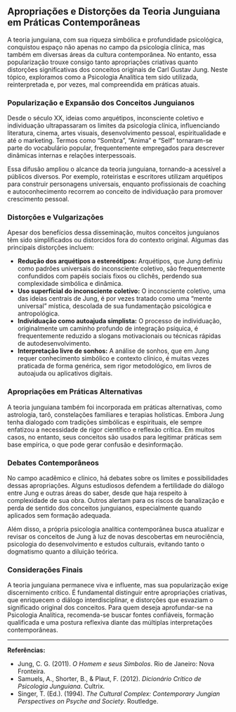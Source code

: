 
## Apropriações e Distorções da Teoria Junguiana em Práticas Contemporâneas

A teoria junguiana, com sua riqueza simbólica e profundidade psicológica, conquistou espaço não apenas no campo da psicologia clínica, mas também em diversas áreas da cultura contemporânea. No entanto, essa popularização trouxe consigo tanto apropriações criativas quanto distorções significativas dos conceitos originais de Carl Gustav Jung. Neste tópico, exploramos como a Psicologia Analítica tem sido utilizada, reinterpretada e, por vezes, mal compreendida em práticas atuais.

### Popularização e Expansão dos Conceitos Junguianos

Desde o século XX, ideias como arquétipos, inconsciente coletivo e individuação ultrapassaram os limites da psicologia clínica, influenciando literatura, cinema, artes visuais, desenvolvimento pessoal, espiritualidade e até o marketing. Termos como “Sombra”, “Anima” e “Self” tornaram-se parte do vocabulário popular, frequentemente empregados para descrever dinâmicas internas e relações interpessoais.

Essa difusão ampliou o alcance da teoria junguiana, tornando-a acessível a públicos diversos. Por exemplo, roteiristas e escritores utilizam arquétipos para construir personagens universais, enquanto profissionais de coaching e autoconhecimento recorrem ao conceito de individuação para promover crescimento pessoal.

### Distorções e Vulgarizações

Apesar dos benefícios dessa disseminação, muitos conceitos junguianos têm sido simplificados ou distorcidos fora do contexto original. Algumas das principais distorções incluem:

- **Redução dos arquétipos a estereótipos:** Arquétipos, que Jung definiu como padrões universais do inconsciente coletivo, são frequentemente confundidos com papéis sociais fixos ou clichês, perdendo sua complexidade simbólica e dinâmica.
- **Uso superficial do inconsciente coletivo:** O inconsciente coletivo, uma das ideias centrais de Jung, é por vezes tratado como uma “mente universal” mística, descolada de sua fundamentação psicológica e antropológica.
- **Individuação como autoajuda simplista:** O processo de individuação, originalmente um caminho profundo de integração psíquica, é frequentemente reduzido a slogans motivacionais ou técnicas rápidas de autodesenvolvimento.
- **Interpretação livre de sonhos:** A análise de sonhos, que em Jung requer conhecimento simbólico e contexto clínico, é muitas vezes praticada de forma genérica, sem rigor metodológico, em livros de autoajuda ou aplicativos digitais.

### Apropriações em Práticas Alternativas

A teoria junguiana também foi incorporada em práticas alternativas, como astrologia, tarô, constelações familiares e terapias holísticas. Embora Jung tenha dialogado com tradições simbólicas e espirituais, ele sempre enfatizou a necessidade de rigor científico e reflexão crítica. Em muitos casos, no entanto, seus conceitos são usados para legitimar práticas sem base empírica, o que pode gerar confusão e desinformação.

### Debates Contemporâneos

No campo acadêmico e clínico, há debates sobre os limites e possibilidades dessas apropriações. Alguns estudiosos defendem a fertilidade do diálogo entre Jung e outras áreas do saber, desde que haja respeito à complexidade de sua obra. Outros alertam para os riscos de banalização e perda de sentido dos conceitos junguianos, especialmente quando aplicados sem formação adequada.

Além disso, a própria psicologia analítica contemporânea busca atualizar e revisar os conceitos de Jung à luz de novas descobertas em neurociência, psicologia do desenvolvimento e estudos culturais, evitando tanto o dogmatismo quanto a diluição teórica.

### Considerações Finais

A teoria junguiana permanece viva e influente, mas sua popularização exige discernimento crítico. É fundamental distinguir entre apropriações criativas, que enriquecem o diálogo interdisciplinar, e distorções que esvaziam o significado original dos conceitos. Para quem deseja aprofundar-se na Psicologia Analítica, recomenda-se buscar fontes confiáveis, formação qualificada e uma postura reflexiva diante das múltiplas interpretações contemporâneas.

---
**Referências:**
- Jung, C. G. (2011). *O Homem e seus Símbolos*. Rio de Janeiro: Nova Fronteira.
- Samuels, A., Shorter, B., & Plaut, F. (2012). *Dicionário Crítico de Psicologia Junguiana*. Cultrix.
- Singer, T. (Ed.). (1994). *The Cultural Complex: Contemporary Jungian Perspectives on Psyche and Society*. Routledge.
```
